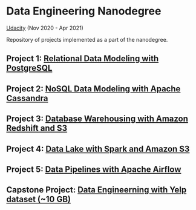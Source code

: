# Data Engineering Nanodegree
[Udacity](https://www.udacity.com/course/data-engineer-nanodegree--nd027) (Nov 2020 - Apr 2021)

Repository of projects implemented as a part of the nanodegree.

## Project 1: [Relational Data Modeling with PostgreSQL](https://github.com/SumerBangera/Data-Engineering/tree/main/Project%201:%20Postgres)

## Project 2: [NoSQL Data Modeling with Apache Cassandra](https://github.com/SumerBangera/Data-Engineering/tree/main/Project%202)

## Project 3: [Database Warehousing with Amazon Redshift and S3](https://github.com/SumerBangera/Data-Engineering/tree/main/Project3%20-%20Redshift%2C%20S3)

## Project 4: [Data Lake with Spark and Amazon S3](https://github.com/SumerBangera/Data-Engineering/tree/main/Project%204%20-%20Spark%2C%20S3%2C%20EMR)

## Project 5: [Data Pipelines with Apache Airflow](https://github.com/SumerBangera/Data-Engineering/tree/main/Project%205%20-%20Apache%20Airflow%2C%20Redshift)

## Capstone Project: [Data Engineerning with Yelp dataset (~10 GB)](https://github.com/SumerBangera/Data-Engineering/tree/main/Captone%20Project%20-%20Yelp%20Data)
